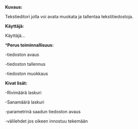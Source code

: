 **Kuvaus:** 

Tekstieditori jolla voi avata muokata ja tallentaa tekstitiedostoja.

**Käyttäjä:**

Käyttäjä...

***Perus toiminnallisuus:**

-tiedoston avaus

-tiedoston tallennus

-tiedoston muokkaus

**Kivat lisät:**

-Rivimäärä laskuri

-Sanamäärä laskuri

-parametrinä saadun tiedoston avaus

-välilehdet jos oikeen innostuu tekemään
